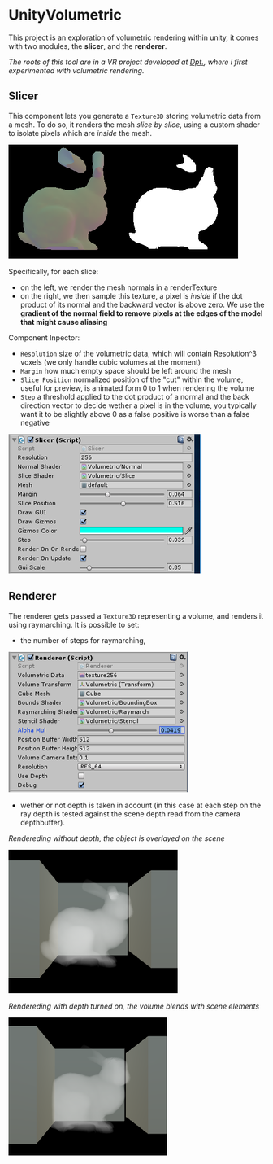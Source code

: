 # UnityVolumetric

This project is an exploration of volumetric rendering within unity,
it comes with two modules, the **slicer**, and the **renderer**.

*The roots of this tool are in a VR project developed at [Dpt.](https://dpt.co), where i first experimented with volumetric rendering.*

## Slicer

This component lets you generate a ```Texture3D``` storing volumetric data from a mesh.
To do so, it renders the mesh *slice by slice*, using a custom shader to isolate pixels
which are *inside* the mesh.

![alt text](Readme/model_slice.PNG "Mesh Slicing")

Specifically, for each slice:
- on the left, we render the mesh normals in a renderTexture
- on the right, we then sample this texture, a pixel is *inside* if the dot product of its normal and the backward vector is above zero. We use the **gradient of the normal field to remove pixels at the edges of the model that might cause aliasing**

Component Inpector:
- ```Resolution``` size of the volumetric data, which will contain Resolution^3 voxels (we only handle cubic volumes at the moment)
- ```Margin``` how much empty space should be left around the mesh
- ```Slice Position``` normalized position of the "cut" within the volume, useful for preview, is animated form 0 to 1 when rendering the volume
- ```Step``` a threshold applied to the dot product of a normal and the back direction vector to decide wether a pixel is in the volume, you typically want it to be slightly above 0 as a false positive is worse than a false negative

![alt text](Readme/slicer_inspector.PNG "Slicer Inspector")

## Renderer

The renderer gets passed a ```Texture3D``` representing a volume, 
and renders it using raymarching.
It is possible to set:

- the number of steps for raymarching,

![alt text](Readme/renderer_inspector.PNG "Renderer Inspector")


- wether or not depth is taken in account 
  (in this case at each step on the ray depth is tested against the scene depth read from the camera depthbuffer).

*Rendereding without depth, the object is overlayed on the scene*

![alt text](Readme/no_depth.PNG "volume rendered without depth")

*Rendereding with depth turned on, the volume blends with scene elements*

![alt text](Readme/with_depth.PNG "Volume rendered with depth")